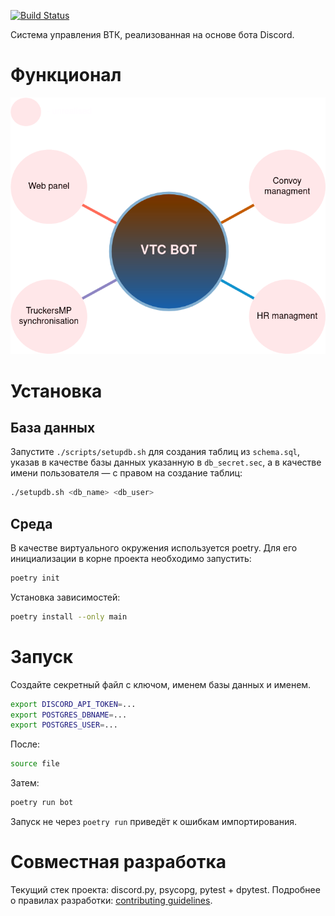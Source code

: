 [![Build Status](https://github.com/GREEN-Corporation/discord-bot/actions/workflows/checks.yml/badge.svg?branch=main)](https://github.com/GREEN-Corporation/discord-bot/actions/workflows/checks.yml)
 
Система управления ВТК, реализованная на основе бота Discord.

# Функционал

![functional](./docs/diagram.png)

# Установка

## База данных
Запустите `./scripts/setupdb.sh` для создания таблиц из `schema.sql`, указав в качестве базы данных указанную в `db_secret.sec`, а в качестве имени пользователя — с правом на создание таблиц:
```sh
./setupdb.sh <db_name> <db_user> 
```

## Среда
В качестве виртуального окружения используется poetry. Для его инициализации в корне проекта необходимо запустить:
```sh
poetry init
```
Установка зависимостей:
```sh
poetry install --only main
```

# Запуск
Создайте секретный файл с ключом, именем базы данных и именем.
```sh
export DISCORD_API_TOKEN=...
export POSTGRES_DBNAME=...
export POSTGRES_USER=...
```
После:
```sh
source file
```
Затем:
```sh
poetry run bot
```
Запуск не через `poetry run` приведёт к ошибкам импортирования.

# Совместная разработка
Текущий стек проекта: discord.py, psycopg, pytest + dpytest. 
Подробнее о правилах разработки: [contributing guidelines](./contributing.md).